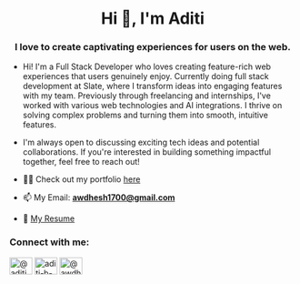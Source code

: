 <h1 align="center">Hi 👋, I'm Aditi </h1>
<h3 align="center">I love to create captivating experiences for users on the web.</h3>

- Hi! I'm a Full Stack Developer who loves creating feature-rich web experiences that users genuinely enjoy. Currently doing full stack development at Slate, where I transform ideas into engaging features with my team.
Previously through freelancing and internships, I've worked with various web technologies and AI integrations. I thrive on solving complex problems and turning them into smooth, intuitive features.

-  I'm always open to discussing exciting tech ideas and potential collaborations. If you're interested in building something impactful together, feel free to reach out!

- 👨‍💻 Check out my portfolio [here](https://aditi-tech.vercel.app/)

- 📫  My Email: **awdhesh1700@gmail.com**

- 📄 [My Resume](https://drive.google.com/file/d/1YUJidakzbDqnnEQJ2o8Hw1VBA1c_mKhb/view?usp=drivesdk)

<h3 align="left">Connect with me:</h3>
<p align="left">
<a href="https://twitter.com/@aditi_bhadoriya" target="blank"><img align="center" src="https://raw.githubusercontent.com/rahuldkjain/github-profile-readme-generator/master/src/images/icons/Social/twitter.svg" alt="@aditi_bhadoriya" height="30" width="40" /></a>
<a href="https://linkedin.com/in/aditi-b-602917213/" target="blank"><img align="center" src="https://raw.githubusercontent.com/rahuldkjain/github-profile-readme-generator/master/src/images/icons/Social/linked-in-alt.svg" alt="aditi-b-602917213/" height="30" width="40" /></a>
<a href="https://medium.com/@awdhesh1700" target="blank"><img align="center" src="https://raw.githubusercontent.com/rahuldkjain/github-profile-readme-generator/master/src/images/icons/Social/medium.svg" alt="@awdhesh1700" height="30" width="40" /></a>
</p>
